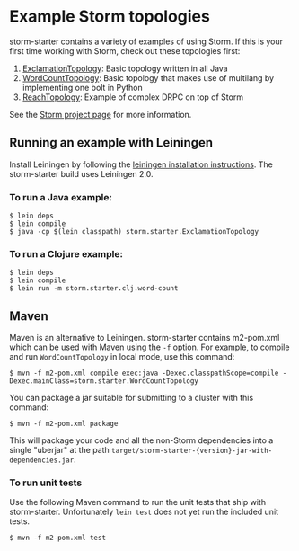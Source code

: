 # Example Storm topologies

storm-starter contains a variety of examples of using Storm.  If this is your first time working with Storm, check out
these topologies first:

1. [ExclamationTopology](src/jvm/storm/starter/ExclamationTopology.java):  Basic topology written in all Java
2. [WordCountTopology](src/jvm/storm/starter/WordCountTopology.java):  Basic topology that makes use of multilang by
   implementing one bolt in Python
3. [ReachTopology](src/jvm/storm/starter/ReachTopology.java): Example of complex DRPC on top of Storm

See the [Storm project page](http://github.com/nathanmarz/storm) for more information.


## Running an example with Leiningen

Install Leiningen by following the [leiningen installation instructions](https://github.com/technomancy/leiningen).
The storm-starter build uses Leiningen 2.0.


### To run a Java example:

    $ lein deps
    $ lein compile
    $ java -cp $(lein classpath) storm.starter.ExclamationTopology


### To run a Clojure example:

    $ lein deps
    $ lein compile
    $ lein run -m storm.starter.clj.word-count


## Maven

Maven is an alternative to Leiningen. storm-starter contains m2-pom.xml which can be used with Maven using the `-f`
option. For example, to compile and run `WordCountTopology` in local mode, use this command:


    $ mvn -f m2-pom.xml compile exec:java -Dexec.classpathScope=compile -Dexec.mainClass=storm.starter.WordCountTopology

You can package a jar suitable for submitting to a cluster with this command:

    $ mvn -f m2-pom.xml package

This will package your code and all the non-Storm dependencies into a single "uberjar" at the path
`target/storm-starter-{version}-jar-with-dependencies.jar`.


### To run unit tests

Use the following Maven command to run the unit tests that ship with storm-starter.  Unfortunately `lein test` does not
yet run the included unit tests.

    $ mvn -f m2-pom.xml test
